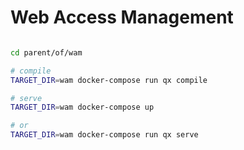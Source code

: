 # Web Access Management

``` bash

cd parent/of/wam

# compile
TARGET_DIR=wam docker-compose run qx compile

# serve
TARGET_DIR=wam docker-compose up

# or
TARGET_DIR=wam docker-compose run qx serve

```